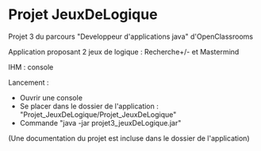 # Projet JeuxDeLogique

Projet 3 du parcours "Developpeur d'applications java" d'OpenClassrooms

Application proposant 2 jeux de logique : Recherche+/- et Mastermind

IHM : console

Lancement : 
  - Ouvrir une console
  - Se placer dans le dossier de l'application : "Projet_JeuxDeLogique/Projet_JeuxDeLogique" 
  - Commande "java -jar projet3_jeuxDeLogique.jar"

(Une documentation du projet est incluse dans le dossier de l'application)
  
